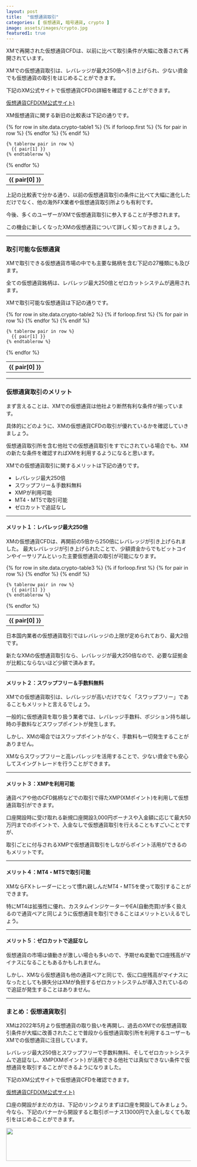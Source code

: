 ```yaml
---
layout: post
title:  "仮想通貨取引"
categories: [ 仮想通貨, 暗号通貨, crypto ]
image: assets/images/crypto.jpg
featured1: true
---
```


XMで再開された仮想通貨CFDは、以前に比べて取引条件が大幅に改善されて再開されています。

XMでの仮想通貨取引は、レバレッジが最大250倍へ引き上げられ、少ない資金でも仮想通貨の取引をはじめることができます。

下記のXM公式サイトで仮想通貨CFDの詳細を確認することができます。

<a href="https://clicks.affstrack.com/c?m=73082&c=550036">仮想通貨CFD(XM公式サイト)</a>

XM仮想通貨に関する新旧の比較表は下記の通りです。

<table>
  {% for row in site.data.crypto-table1 %}
    {% if forloop.first %}
    <tr>
      {% for pair in row %}
        <th>{{ pair[0] }}</th>
      {% endfor %}
    </tr>
    {% endif %}

    {% tablerow pair in row %}
      {{ pair[1] }}
    {% endtablerow %}
  {% endfor %}
</table>

上記の比較表で分かる通り、以前の仮想通貨取引の条件に比べて大幅に進化しただけでなく、他の海外FX業者や仮想通貨取引所よりも有利です。

今後、多くのユーザーがXMで仮想通貨取引に参入することが予想されます。

この機会に新しくなったXMの仮想通貨について詳しく知っておきましょう。


<hr>

### 取引可能な仮想通貨

XMで取引できる仮想通貨市場の中でも主要な銘柄を含む下記の27種類にも及びます。

全ての仮想通貨銘柄は、レバレッジ最大250倍とゼロカットシステムが適用されます。

XMで取引可能な仮想通貨は下記の通りです。

<table>
  {% for row in site.data.crypto-table2 %}
    {% if forloop.first %}
    <tr>
      {% for pair in row %}
        <th>{{ pair[0] }}</th>
      {% endfor %}
    </tr>
    {% endif %}

    {% tablerow pair in row %}
      {{ pair[1] }}
    {% endtablerow %}
  {% endfor %}
</table>

<hr>

### 仮想通貨取引のメリット

まず言えることは、XMでの仮想通貨は他社より断然有利な条件が揃っています。

具体的にどのように、XMの仮想通貨CFDの取引が優れているかを確認していきましょう。

仮想通貨取引所を含む他社での仮想通貨取引をすでにされている場合でも、XMの新たな条件を確認すればXMを利用するようになると思います。


XMでの仮想通貨取引に関するメリットは下記の通りです。

+ レバレッジ最大250倍
+ スワップフリー＆手数料無料
+ XMPが利用可能
+ MT4・MT5で取引可能
+ ゼロカットで追証なし

<hr>

#### メリット１：レバレッジ最大250倍

XMの仮想通貨CFDは、再開前の5倍から250倍にレバレッジが引き上げられました。 最大レバレッジが引き上げられたことで、少額資金からでもビットコインやイーサリアムといった主要仮想通貨の取引が可能になります。

<table>
  {% for row in site.data.crypto-table3 %}
    {% if forloop.first %}
    <tr>
      {% for pair in row %}
        <th>{{ pair[0] }}</th>
      {% endfor %}
    </tr>
    {% endif %}

    {% tablerow pair in row %}
      {{ pair[1] }}
    {% endtablerow %}
  {% endfor %}
</table>

日本国内業者の仮想通貨取引ではレバレッジの上限が定められており、最大2倍です。

新たなXMの仮想通貨取引なら、レバレッジが最大250倍なので、必要な証拠金が比較にならないほど少額で済みます。

<hr>

#### メリット２：スワップフリー＆手数料無料

XMでの仮想通貨取引は、レバレッジが高いだけでなく「スワップフリー」であることもメリットと言えるでしょう。

一般的に仮想通貨を取り扱う業者では、レバレッジ手数料、ポジション持ち越し時の手数料などスワップポイントが発生します。

しかし、XMの場合ではスワップポイントがなく、手数料も一切発生することがありません。

XMならスワップフリーと高レバレッジを活用することで、少ない資金でも安心してスイングトレードを行うことができます。

<hr>

#### メリット３：XMPを利用可能

通貨ペアや他のCFD銘柄などでの取引で得たXMP(XMポイント)を利用して仮想通貨取引ができます。

口座開設時に受け取れる新規口座開設3,000円ボーナスや入金額に応じて最大50万円までのポイントで、入金なしで仮想通貨取引を行えることもすごいことですが、

取引ごとに付与されるXMPで仮想通貨取引をしながらポイント活用ができるのもメリットです。


<hr>

#### メリット４：MT4・MT5で取引可能

XMならFXトレーダーにとって慣れ親しんだMT4・MT5を使って取引することができます。

特にMT4は拡張性に優れ、カスタムインジケーターやEA(自動売買)が多く扱えるので通貨ペアと同じように仮想通貨を取引できることはメリットといえるでしょう。


<hr>

#### メリット５：ゼロカットで追証なし

仮想通貨の市場は値動きが激しい場合も多いので、予期せぬ変動で口座残高がマイナスになることもあるかもしれません。

しかし、XMなら仮想通貨も他の通貨ペアと同じで、仮に口座残高がマイナスになったとしても損失分はXMが負担するゼロカットシステムが導入されているので追証が発生することはありません。

<hr>

### まとめ：仮想通貨取引

XMは2022年5月より仮想通貨の取り扱いを再開し、過去のXMでの仮想通貨取引条件が大幅に改善されたことで普段から仮想通貨取引所を利用するユーザーもXMでの仮想通貨に注目しています。

レバレッジ最大250倍とスワップフリーで手数料無料、そしてゼロカットシステムで追証なし、XMP(XMポイント)
が活用できる他社では真似できない条件で仮想通貨を取引することができるようになりました。

下記のXM公式サイトで仮想通貨CFDを確認できます。

<a href="https://clicks.affstrack.com/c?m=73082&c=550036">仮想通貨CFD(XM公式サイト)</a>

口座の開設がまだの方は、下記のリンクよりまずは口座を開設してみましょう。
今なら、下記のバナーから開設すると取引ボーナス13000円で入金しなくても取引をはじめることができます。

<a href="https://clicks.affstrack.com/c?m=7952&c=550036" referrerpolicy="no-referrer-when-downgrade"><img src="https://ads.affstrack.com/i/7952?c=550036" width="728" height="90" referrerpolicy="no-referrer-when-downgrade"/></a>